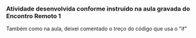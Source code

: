 ### Atividade desenvolvida conforme instruído na aula gravada do Encontro Remoto 1

Também como na aula, deixei comentado o treço do código que usa o "if"
